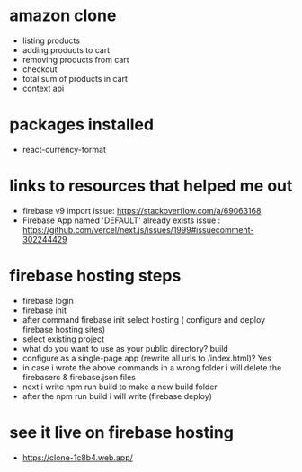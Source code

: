 # amazon clone

- listing products
- adding products to cart
- removing products from cart
- checkout
- total sum of products in cart
- context api

# packages installed

- react-currency-format

# links to resources that helped me out

- firebase v9 import issue: https://stackoverflow.com/a/69063168
- Firebase App named 'DEFAULT' already exists issue : https://github.com/vercel/next.js/issues/1999#issuecomment-302244429

# firebase hosting steps

- firebase login
- firebase init
- after command firebase init select hosting ( configure and deploy firebase hosting sites)
- select existing project
- what do you want to use as your public directory? build
- configure as a single-page app (rewrite all urls to /index.html)? Yes
- in case i wrote the above commands in a wrong folder i will delete the firebaserc & firebase.json files
- next i write npm run build to make a new build folder
- after the npm run build i will write (firebase deploy)

# see it live on firebase hosting

- https://clone-1c8b4.web.app/
